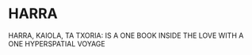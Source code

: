 HARRA
=====

HARRA, KAIOLA, TA TXORIA: IS A ONE BOOK  INSIDE THE LOVE WITH A ONE HYPERSPATIAL VOYAGE 
